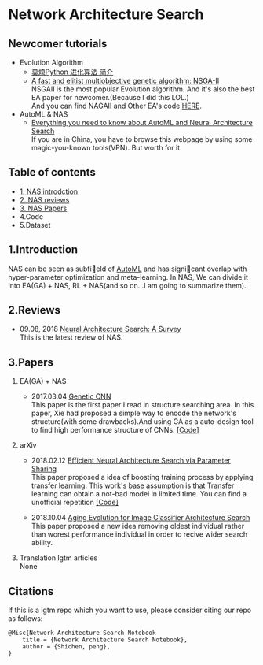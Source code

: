 # Network Architecture Search 

## Newcomer tutorials 
* Evolution Algorithm
    - [莫烦Python 进化算法 简介](https://morvanzhou.github.io/tutorials/machine-learning/evolutionary-algorithm/1-01-intro/) 
    - [A fast and elitist multiobjective genetic algorithm: NSGA-II](https://ieeexplore.ieee.org/document/996017)  
    NSGAII is the most popular Evolution algorithm. And it's also the best EA paper for newcomer.(Because I did this LOL.)  
    And you can find NAGAII and Other EA's code [HERE](./Code/).
* AutoML & NAS
    - [Everything you need to know about AutoML and Neural Architecture Search](https://towardsdatascience.com/everything-you-need-to-know-about-automl-and-neural-architecture-search-8db1863682bf)  
    If you are in China, you have to browse this webpage by using some magic-you-known tools(VPN). But worth for it.


## Table of contents
* [1. NAS introdction](#1introduction)
* [2. NAS reviews](#2reviews)
* [3. NAS Papers](#3papers)
* 4.Code
* 5.Dataset

## 1.Introduction 
NAS can be seen as subfield of [AutoML](https://www.ml4aad.org/automl/) and has signicant overlap with hyper-parameter optimization and meta-learning.
In NAS, We can divide it into EA(GA) + NAS, RL + NAS(and so on...I am going to summarize them).

## 2.Reviews
* 09.08, 2018 [Neural Architecture Search: A Survey](https://arxiv.org/abs/1808.05377)  
This is the latest review of NAS.

## 3.Papers
1. EA(GA) + NAS
    -  2017.03.04  [Genetic CNN](http://cn.arxiv.org/abs/1703.01513)  
    This paper is the first paper I read in structure searching area. In this paper, Xie had proposed a simple way to encode the network's structure(with some drawbacks).And using GA as a auto-design tool to find high performance structure of CNNs. [[Code]](https://github.com/aqibsaeed/Genetic-CNN)  

1. arXiv
    - 2018.02.12 [Efficient Neural Architecture Search via Parameter Sharing](https://arxiv.org/abs/1802.03268)  
    This paper proposed a idea of boosting training process by applying transfer learning. This work's base assumption is that Transfer learning can obtain a not-bad model in limited time.
    You can find a unofficial repetition [[Code]](https://github.com/melodyguan/enas)

    - 2018.10.04 [Aging Evolution for Image Classifier Architecture Search](https://arxiv.org/pdf/1802.01548)  
    This paper proposed a new idea removing oldest individual rather than worest performance individual in order to recive wider search ability.  

1. Translation lgtm articles  
None

## Citations
If this is a lgtm repo which you want to use, please consider citing our repo as follows:


```
@Misc{Network Architecture Search Notebook
    title = {Network Architecture Search Notebook},
    author = {Shichen, peng},  
}
```


